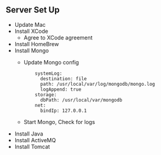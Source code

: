 ## Server Set Up 

- Update Mac
- Install XCode
  - Agree to XCode agreement
- Install HomeBrew
- Install Mongo
  - Update Mongo config
  
        	systemLog:
        	  destination: file
        	  path: /usr/local/var/log/mongodb/mongo.log
        	  logAppend: true
        	storage:
        	  dbPath: /usr/local/var/mongodb
        	net:
        	  bindIp: 127.0.0.1

  - Start Mongo, Check for logs 
- Install Java
- Install ActiveMQ
- Install Tomcat


